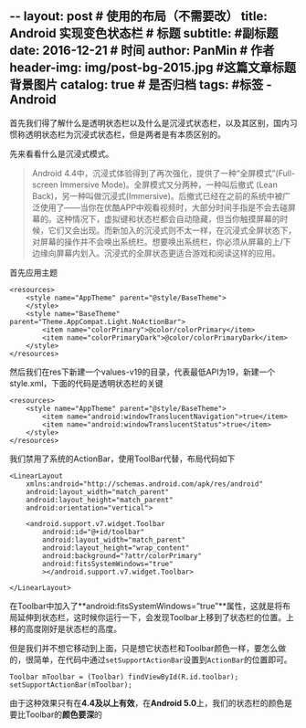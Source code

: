 --
layout:     post                            # 使用的布局（不需要改）
title:      Android 实现变色状态栏             # 标题
subtitle:      #副标题
date:       2016-12-21                      # 时间
author:     PanMin                              # 作者
header-img: img/post-bg-2015.jpg            #这篇文章标题背景图片
catalog: true                               # 是否归档
tags:                                       #标签
    - Android 
---


首先我们得了解什么是透明状态栏以及什么是沉浸式状态栏，以及其区别，国内习惯称透明状态栏为沉浸式状态栏，但是两者是有本质区别的。

先来看看什么是沉浸式模式。
> Android 4.4中，沉浸式体验得到了再次强化，提供了一种“全屏模式”(Full-screen Immersive Mode)。全屏模式又分两种，一种叫后撤式 (Lean Back)，另一种叫做沉浸式(Immersive)。后撤式已经在之前的系统中被广泛使用了——当你在优酷APP中观看视频时，大部分时间手指是不会去碰屏幕的。这种情况下，虚拟键和状态栏都会自动隐藏，但当你触摸屏幕的时候，它们又会出现。而新加入的沉浸式则不太一样，在沉浸式全屏状态下，对屏幕的操作并不会唤出系统栏。想要唤出系统栏，你必须从屏幕的上/下边缘向屏幕内划入。沉浸式的全屏状态更适合游戏和阅读这样的应用。


首先应用主题
```
<resources>
    <style name="AppTheme" parent="@style/BaseTheme">
    </style>
    <style name="BaseTheme" parent="Theme.AppCompat.Light.NoActionBar">
        <item name="colorPrimary">@color/colorPrimary</item>
        <item name="colorPrimaryDark">@color/colorPrimaryDark</item>
    </style>
</resources>
```
然后我们在res下新建一个values-v19的目录，代表最低API为19，新建一个style.xml，下面的代码是透明状态栏的关键
```
<resources>
    <style name="AppTheme" parent="@style/BaseTheme">
        <item name="android:windowTranslucentNavigation">true</item>
        <item name="android:windowTranslucentStatus">true</item>
    </style>
</resources>
```

我们禁用了系统的ActionBar，使用ToolBar代替，布局代码如下
```
<LinearLayout
    xmlns:android="http://schemas.android.com/apk/res/android"
    android:layout_width="match_parent"
    android:layout_height="match_parent"
    android:orientation="vertical">

    <android.support.v7.widget.Toolbar
        android:id="@+id/toolbar"
        android:layout_width="match_parent"
        android:layout_height="wrap_content"
        android:background="?attr/colorPrimary"
        android:fitsSystemWindows="true"
        ></android.support.v7.widget.Toolbar>

</LinearLayout>
```
在Toolbar中加入了**android:fitsSystemWindows=”true”**属性，这就是将布局延伸到状态栏，这时候你运行一下，会发现Toolbar上移到了状态栏的位置。上移的高度刚好是状态栏的高度。

但是我们并不想它移动到上面，只是想它状态栏和Toolbar颜色一样，要怎么做的，很简单，在代码中通过`setSupportActionBar`设置到`ActionBar`的位置即可。
```
Toolbar mToolbar = (Toolbar) findViewById(R.id.toolbar);
setSupportActionBar(mToolbar);
```
由于这种效果只有在**4.4及以上有效**，在**Android 5.0**上，我们的状态栏的颜色是要比Toolbar的**颜色要深**的